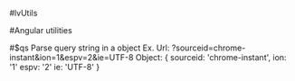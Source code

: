 #lvUtils

#Angular utilities


#$qs
Parse query string in a object
Ex.
Url:
	?sourceid=chrome-instant&ion=1&espv=2&ie=UTF-8
Object:
	{
		sourceid: 'chrome-instant',
		ion: '1'
		espv: '2'
		ie: 'UTF-8'
	}